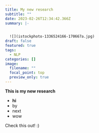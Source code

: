```yaml
---
title: My new research
subtitle: ""
date: 2023-02-26T12:34:42.366Z
summary: |-
  

  ![](istockphoto-1336524166-170667a.jpg)
draft: false
featured: true
tags:
  - NLP
categories: []
image:
  filename: ""
  focal_point: top
  preview_only: true
---
```

**This is my new research**

* **hi**
* by
* next
* wow



Check this out! :)